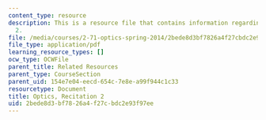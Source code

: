 ```yaml
---
content_type: resource
description: This is a resource file that contains information regarding reciatation
  2.
file: /media/courses/2-71-optics-spring-2014/2bede8d3bf7826a4f27cbdc2e93f97ee_MIT2_71S14_Rec2.pdf
file_type: application/pdf
learning_resource_types: []
ocw_type: OCWFile
parent_title: Related Resources
parent_type: CourseSection
parent_uid: 154e7e04-eecd-654c-7e8e-a99f944c1c33
resourcetype: Document
title: Optics, Recitation 2
uid: 2bede8d3-bf78-26a4-f27c-bdc2e93f97ee
---
```

